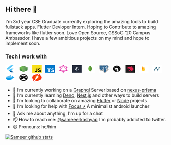 ## Hi there 👋

I'm 3rd year CSE Graduate currently exploring the amazing tools to build fullstack apps. Flutter Devloper Intern. Hoping to Contribute to amazing frameworks like flutter soon.
Love Open Source, GSSoC '20 Campus Ambassdor. I have a few ambitious projects on my mind and hope to implement soon.

### Tech I work with

<img src="https://raw.githubusercontent.com/Sameerkash/Sameerkash/master/assets/flutter.png" alt="flutter" height="25" width="30"/> &nbsp;  <img src="https://raw.githubusercontent.com/Sameerkash/Sameerkash/master/assets/node.png" alt="node" height="25" width="30"/> &nbsp;    <img src="https://raw.githubusercontent.com/Sameerkash/Sameerkash/master/assets/js.png" alt="js" height="25" width="30"/> &nbsp;   <img src="https://raw.githubusercontent.com/Sameerkash/Sameerkash/master/assets/ts.png" alt="ts" height="25" width="30"/> &nbsp;    <img src="https://raw.githubusercontent.com/Sameerkash/Sameerkash/master/assets/gql.png" alt="gql" height="25" width="30"/> &nbsp;  <img src="https://raw.githubusercontent.com/Sameerkash/Sameerkash/master/assets/prisma.jpg" alt="prisma" height="25" width="30"/> &nbsp;    <img src="https://raw.githubusercontent.com/Sameerkash/Sameerkash/master/assets/mongo.jpg" alt="mongo" height="25" width="30"/> &nbsp;   <img src="https://raw.githubusercontent.com/Sameerkash/Sameerkash/master/assets/postgres.png" alt="postgres" height="25" width="30"/> &nbsp;   <img src="https://raw.githubusercontent.com/Sameerkash/Sameerkash/master/assets/deno.svg" alt="deno" height="25" width="30"/> &nbsp;     <img src="https://raw.githubusercontent.com/Sameerkash/Sameerkash/master/assets/nest.png" alt="nest" height="25" width="30"/> &nbsp;   <img src="https://raw.githubusercontent.com/Sameerkash/Sameerkash/master/assets/firebase.png" alt="nexus" height="25" width="30"/> &nbsp;    <img src="https://raw.githubusercontent.com/Sameerkash/Sameerkash/master/assets/nexus.png" alt="nexus" height="25" width="30"/> &nbsp;    <img src="https://raw.githubusercontent.com/Sameerkash/Sameerkash/master/assets/docker.webp" alt="rust" height="25" width="30"/> &nbsp;    <img src="https://raw.githubusercontent.com/Sameerkash/Sameerkash/master/assets/rust.jpg" alt="rust" height="25" width="30"/>&nbsp;&nbsp;    <img src="https://raw.githubusercontent.com/Sameerkash/Sameerkash/master/assets/dgraph.jpeg" alt="dgraph" height="25" width="30"/>





- 🔭 I’m currently working on a [Graphql](https://graphql.org/) Server based on [nexus-prisma](https://nexus.js.org/)
- 🌱 I’m currently learning [Deno](https://deno.land/), [Nest.js](https://nestjs.com/) and other ways to build servers
- 👯 I’m looking to collaborate on amazing [Flutter](https://flutter.dev/) or [Node](https://nodejs.org/en/) projects.
- 🤔 I’m looking for help with [Focus ⚡](https://github.com/Sameerkash/Focus) A minimalist android launcher
- 💬 Ask me about anything, I'm up for a chat
- 📫 How to reach me: [@sameeerkashyap](https://twitter.com/Sameeerkashyap) I'm probably addicted to twitter.
- 😄 Pronouns: he/him




<a href="https://github.com/anuraghazra/github-readme-stats"> 
  <img align="center" src="https://github-readme-stats.vercel.app/api?username=Sameerkash&show_icons=true&theme=dracula&line_height=27&hide=["stars"] alt="Sameer github stats"/>
</a>
<!-- <a href="https://github.com/anuraghazra/github-readme-stats"> -->
  <!-- Change the `github-readme-stats.anuraghazra1.vercel.app` to `github-readme-stats.vercel.app`  -->
<!--   <img align="center" src="https://github-readme-stats.vercel.app/api/top-langs/?username=Sameerkash&theme=dracula" /> -->
